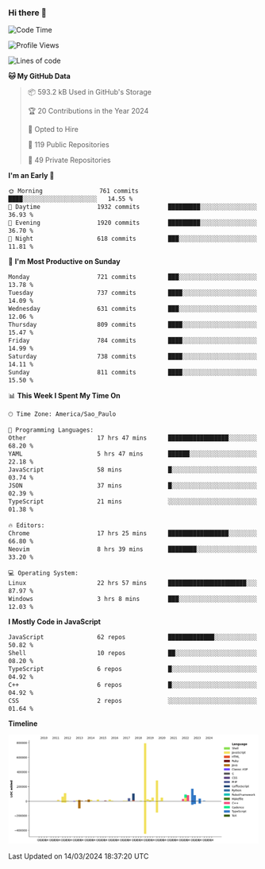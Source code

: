### Hi there 👋

<!--START_SECTION:waka-->
![Code Time](http://img.shields.io/badge/Code%20Time-5%2C744%20hrs%203%20mins-blue)

![Profile Views](http://img.shields.io/badge/Profile%20Views-0-blue)

![Lines of code](https://img.shields.io/badge/From%20Hello%20World%20I%27ve%20Written-2.2%20million%20lines%20of%20code-blue)

**🐱 My GitHub Data** 

> 📦 593.2 kB Used in GitHub's Storage 
 > 
> 🏆 20 Contributions in the Year 2024
 > 
> 💼 Opted to Hire
 > 
> 📜 119 Public Repositories 
 > 
> 🔑 49 Private Repositories 
 > 
**I'm an Early 🐤** 

```text
🌞 Morning                761 commits         ████░░░░░░░░░░░░░░░░░░░░░   14.55 % 
🌆 Daytime                1932 commits        █████████░░░░░░░░░░░░░░░░   36.93 % 
🌃 Evening                1920 commits        █████████░░░░░░░░░░░░░░░░   36.70 % 
🌙 Night                  618 commits         ███░░░░░░░░░░░░░░░░░░░░░░   11.81 % 
```
📅 **I'm Most Productive on Sunday** 

```text
Monday                   721 commits         ███░░░░░░░░░░░░░░░░░░░░░░   13.78 % 
Tuesday                  737 commits         ████░░░░░░░░░░░░░░░░░░░░░   14.09 % 
Wednesday                631 commits         ███░░░░░░░░░░░░░░░░░░░░░░   12.06 % 
Thursday                 809 commits         ████░░░░░░░░░░░░░░░░░░░░░   15.47 % 
Friday                   784 commits         ████░░░░░░░░░░░░░░░░░░░░░   14.99 % 
Saturday                 738 commits         ████░░░░░░░░░░░░░░░░░░░░░   14.11 % 
Sunday                   811 commits         ████░░░░░░░░░░░░░░░░░░░░░   15.50 % 
```


📊 **This Week I Spent My Time On** 

```text
🕑︎ Time Zone: America/Sao_Paulo

💬 Programming Languages: 
Other                    17 hrs 47 mins      █████████████████░░░░░░░░   68.20 % 
YAML                     5 hrs 47 mins       ██████░░░░░░░░░░░░░░░░░░░   22.18 % 
JavaScript               58 mins             █░░░░░░░░░░░░░░░░░░░░░░░░   03.74 % 
JSON                     37 mins             █░░░░░░░░░░░░░░░░░░░░░░░░   02.39 % 
TypeScript               21 mins             ░░░░░░░░░░░░░░░░░░░░░░░░░   01.38 % 

🔥 Editors: 
Chrome                   17 hrs 25 mins      █████████████████░░░░░░░░   66.80 % 
Neovim                   8 hrs 39 mins       ████████░░░░░░░░░░░░░░░░░   33.20 % 

💻 Operating System: 
Linux                    22 hrs 57 mins      ██████████████████████░░░   87.97 % 
Windows                  3 hrs 8 mins        ███░░░░░░░░░░░░░░░░░░░░░░   12.03 % 
```

**I Mostly Code in JavaScript** 

```text
JavaScript               62 repos            █████████████░░░░░░░░░░░░   50.82 % 
Shell                    10 repos            ██░░░░░░░░░░░░░░░░░░░░░░░   08.20 % 
TypeScript               6 repos             █░░░░░░░░░░░░░░░░░░░░░░░░   04.92 % 
C++                      6 repos             █░░░░░░░░░░░░░░░░░░░░░░░░   04.92 % 
CSS                      2 repos             ░░░░░░░░░░░░░░░░░░░░░░░░░   01.64 % 
```



**Timeline**

![Lines of Code chart](https://raw.githubusercontent.com/jampow/jampow/master/assets/bar_graph.png)


 Last Updated on 14/03/2024 18:37:20 UTC
<!--END_SECTION:waka-->

